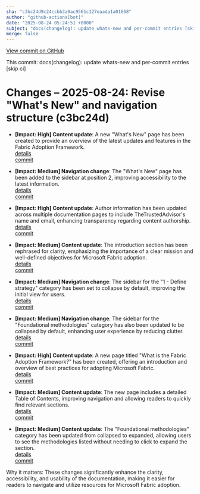```yaml
---
sha: "c3bc24d9c24ccbb3a0ac9561c127eaada1a01668"
author: "github-actions[bot]"
date: "2025-08-24 05:24:51 +0000"
subject: "docs(changelog): update whats-new and per-commit entries [skip ci]"
merge: false
---
```


[View commit on GitHub](https://github.com/TheTrustedAdvisor/FabricAdoptionFramework/commit/c3bc24d9c24ccbb3a0ac9561c127eaada1a01668)

This commit: docs(changelog): update whats-new and per-commit entries [skip ci]

# Changes – 2025-08-24: Revise "What's New" and navigation structure (c3bc24d)

- **[Impact: High] Content update**: A new "What's New" page has been created to provide an overview of the latest updates and features in the Fabric Adoption Framework.  
   [details](/docs/about/changes/2025-08-23-fa0b7e77f13dc26ca3f702fe5236127eb770cece)  
   [commit](https://github.com/TheTrustedAdvisor/FabricAdoptionFramework/commit/c3bc24d9c24ccbb3a0ac9561c127eaada1a01668)  

- **[Impact: Medium] Navigation change**: The "What's New" page has been added to the sidebar at position 2, improving accessibility to the latest information.  
   [details](/docs/about/changes/2025-08-23-fa0b7e77f13dc26ca3f702fe5236127eb770cece)  
   [commit](https://github.com/TheTrustedAdvisor/FabricAdoptionFramework/commit/c3bc24d9c24ccbb3a0ac9561c127eaada1a01668)  

- **[Impact: High] Content update**: Author information has been updated across multiple documentation pages to include TheTrustedAdvisor's name and email, enhancing transparency regarding content authorship.  
   [details](/docs/about/changes/2025-08-23-fa0b7e77f13dc26ca3f702fe5236127eb770cece)  
   [commit](https://github.com/TheTrustedAdvisor/FabricAdoptionFramework/commit/c3bc24d9c24ccbb3a0ac9561c127eaada1a01668)  

- **[Impact: Medium] Content update**: The introduction section has been rephrased for clarity, emphasizing the importance of a clear mission and well-defined objectives for Microsoft Fabric adoption.  
   [details](/docs/about/changes/2025-08-23-fa0b7e77f13dc26ca3f702fe5236127eb770cece)  
   [commit](https://github.com/TheTrustedAdvisor/FabricAdoptionFramework/commit/c3bc24d9c24ccbb3a0ac9561c127eaada1a01668)  

- **[Impact: Medium] Navigation change**: The sidebar for the "1 - Define strategy" category has been set to collapse by default, improving the initial view for users.  
   [details](/docs/about/changes/2025-08-23-fa0b7e77f13dc26ca3f702fe5236127eb770cece)  
   [commit](https://github.com/TheTrustedAdvisor/FabricAdoptionFramework/commit/c3bc24d9c24ccbb3a0ac9561c127eaada1a01668)  

- **[Impact: Medium] Navigation change**: The sidebar for the "Foundational methodologies" category has also been updated to be collapsed by default, enhancing user experience by reducing clutter.  
   [details](/docs/about/changes/2025-08-23-fa0b7e77f13dc26ca3f702fe5236127eb770cece)  
   [commit](https://github.com/TheTrustedAdvisor/FabricAdoptionFramework/commit/c3bc24d9c24ccbb3a0ac9561c127eaada1a01668)  

- **[Impact: High] Content update**: A new page titled "What is the Fabric Adoption Framework?" has been created, offering an introduction and overview of best practices for adopting Microsoft Fabric.  
   [details](/docs/about/changes/2025-08-23-fa0b7e77f13dc26ca3f702fe5236127eb770cece)  
   [commit](https://github.com/TheTrustedAdvisor/FabricAdoptionFramework/commit/c3bc24d9c24ccbb3a0ac9561c127eaada1a01668)  

- **[Impact: Medium] Content update**: The new page includes a detailed Table of Contents, improving navigation and allowing readers to quickly find relevant sections.  
   [details](/docs/about/changes/2025-08-23-fa0b7e77f13dc26ca3f702fe5236127eb770cece)  
   [commit](https://github.com/TheTrustedAdvisor/FabricAdoptionFramework/commit/c3bc24d9c24ccbb3a0ac9561c127eaada1a01668)  

- **[Impact: Medium] Content update**: The "Foundational methodologies" category has been updated from collapsed to expanded, allowing users to see the methodologies listed without needing to click to expand the section.  
   [details](/docs/about/changes/2025-08-23-fa0b7e77f13dc26ca3f702fe5236127eb770cece)  
   [commit](https://github.com/TheTrustedAdvisor/FabricAdoptionFramework/commit/c3bc24d9c24ccbb3a0ac9561c127eaada1a01668)  

Why it matters: These changes significantly enhance the clarity, accessibility, and usability of the documentation, making it easier for readers to navigate and utilize resources for Microsoft Fabric adoption.
